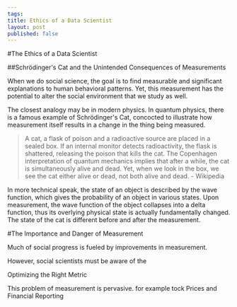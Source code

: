 ```yaml
--- 
tags: 
title: Ethics of a Data Scientist
layout: post
published: false
---
```



#The Ethics of a Data Scientist

##Schrödinger's Cat and the Unintended Consequences of Measurements

When we do social science, the goal is to find measurable and significant explanations to human behavioral patterns. Yet, this measurement has the potential to alter the social environment that we study as well. 

The closest analogy may be in modern physics. In quantum physics, there is a famous example of Schrödinger's Cat, concocted to illustrate how measurement itself results in a change in the thing being measured. 

> A cat, a flask of poison and a radioactive source are placed in a sealed box. If an internal monitor detects radioactivity, the flask is shattered, releasing the poison that kills the cat. The Copenhagen interpretation of quantum mechanics implies that after a while, the cat is simultaneously alive and dead. Yet, when we look in the box, we see the cat either alive or dead, not both alive and dead. - Wikipedia

In more technical speak, the state of an object is described by the wave function, which gives the probability of an object in various states. Upon measurement, the wave function of the object collapses into a delta function, thus its overlying physical state is actually fundamentally changed. The state of the cat is different before and after the measurement.  

#The Importance and Danger of Measurement

Much of social progress is fueled by improvements in measurement. 

However, social scientists must be aware of the 

Optimizing the Right Metric

This problem of measurement is pervasive.  for example tock Prices and Financial Reporting



